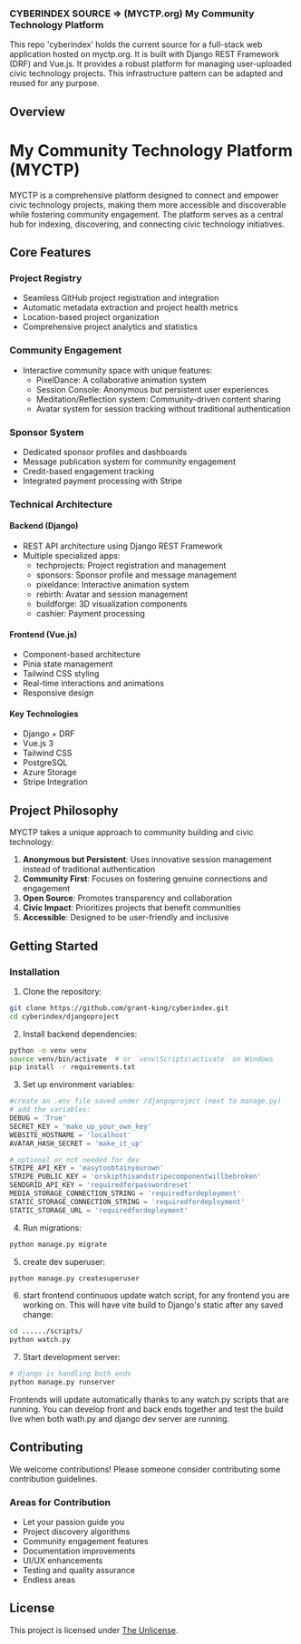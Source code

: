 ### CYBERINDEX SOURCE => (MYCTP.org) My Community Technology Platform

This repo 'cyberindex' holds the current source for a full-stack web application hosted on myctp.org. It is built with Django REST Framework (DRF) and Vue.js. It provides a robust platform for managing user-uploaded civic technology projects. This infrastructure pattern can be adapted and reused for any purpose.

## Overview
# My Community Technology Platform (MYCTP)

MYCTP is a comprehensive platform designed to connect and empower civic technology projects, making them more accessible and discoverable while fostering community engagement. The platform serves as a central hub for indexing, discovering, and connecting civic technology initiatives.

## Core Features

### Project Registry
- Seamless GitHub project registration and integration
- Automatic metadata extraction and project health metrics
- Location-based project organization
- Comprehensive project analytics and statistics

### Community Engagement
- Interactive community space with unique features:
  - PixelDance: A collaborative animation system
  - Session Console: Anonymous but persistent user experiences
  - Meditation/Reflection system: Community-driven content sharing
  - Avatar system for session tracking without traditional authentication

### Sponsor System
- Dedicated sponsor profiles and dashboards
- Message publication system for community engagement
- Credit-based engagement tracking
- Integrated payment processing with Stripe

### Technical Architecture

#### Backend (Django)
- REST API architecture using Django REST Framework
- Multiple specialized apps:
  - techprojects: Project registration and management
  - sponsors: Sponsor profile and message management
  - pixeldance: Interactive animation system
  - rebirth: Avatar and session management
  - buildforge: 3D visualization components
  - cashier: Payment processing

#### Frontend (Vue.js)
- Component-based architecture
- Pinia state management
- Tailwind CSS styling
- Real-time interactions and animations
- Responsive design

#### Key Technologies
- Django + DRF
- Vue.js 3
- Tailwind CSS
- PostgreSQL
- Azure Storage
- Stripe Integration

## Project Philosophy

MYCTP takes a unique approach to community building and civic technology:

1. **Anonymous but Persistent**: Uses innovative session management instead of traditional authentication
2. **Community First**: Focuses on fostering genuine connections and engagement
3. **Open Source**: Promotes transparency and collaboration
4. **Civic Impact**: Prioritizes projects that benefit communities
5. **Accessible**: Designed to be user-friendly and inclusive

## Getting Started

### Installation

1. Clone the repository:
```bash
git clone https://github.com/grant-king/cyberindex.git
cd cyberindex/djangoproject
```

2. Install backend dependencies:
```bash
python -m venv venv
source venv/bin/activate  # or `venv\Scripts\activate` on Windows
pip install -r requirements.txt
```

3. Set up environment variables:
```python
#create an .env file saved under /djangoproject (next to manage.py)
# add the variables:
DEBUG = 'True'
SECRET_KEY = 'make_up_your_own_key'
WEBSITE_HOSTNAME = 'localhost'
AVATAR_HASH_SECRET = 'make_it_up'

# optional or not needed for dev
STRIPE_API_KEY = 'easytoobtainyourown'
STRIPE_PUBLIC_KEY = 'orskipthisandstripecomponentwillbebroken'
SENDGRID_API_KEY = 'requiredforpasswordreset'
MEDIA_STORAGE_CONNECTION_STRING = 'requiredfordeployment'
STATIC_STORAGE_CONNECTION_STRING = 'requiredfordeployment'
STATIC_STORAGE_URL = 'requiredfordeployment'

```

4. Run migrations:
```bash
python manage.py migrate
```

5. create dev superuser:
```bash
python manage.py createsuperuser
```

6. start frontend continuous update watch script, for any frontend you are working on. This will have vite build to Django's static after any saved change:
```bash
cd ....../scripts/
python watch.py
```

7. Start development server:
```bash
# django is handling both ends
python manage.py runserver
```

Frontends will update automatically thanks to any watch.py scripts that are running. You can develop front and back ends together and test the build live when both wath.py and django dev server are running.

## Contributing

We welcome contributions! Please someone consider contributing some contribution guidelines.

### Areas for Contribution
- Let your passion guide you
- Project discovery algorithms
- Community engagement features
- Documentation improvements
- UI/UX enhancements
- Testing and quality assurance
- Endless areas

## License

This project is licensed under [The Unlicense](https://unlicense.org/).


